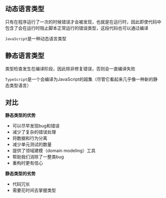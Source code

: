 ## 动态语言类型
只有在程序运行了一次的时候错误才会被发现，也就是在运行时，因此即使代码中包含了会在运行时阻止脚本正常运行的错误类型，这段代码也可以通过编译

`JavaScript`是一种动态语言类型


## 静态语言类型
类型检查发生在编译阶段，因此除非修复错误，否则会一直编译失败

`TypeScript`是一个会编译为JavaScript的超集（尽管它看起来几乎像一种新的静态类型语言）


## 对比
**静态类型的优势**

- 可以尽早发现bug和错误
- 减少了复杂的错误处理
- 将数据和行为分离
- 减少单元测试的数量
- 提供了领域建模（domain modeling）工具
- 帮助我们消除了一整类bug
- 重构时更有信心

**静态类型的劣势**
- 代码冗长
- 需要花时间去掌握类型